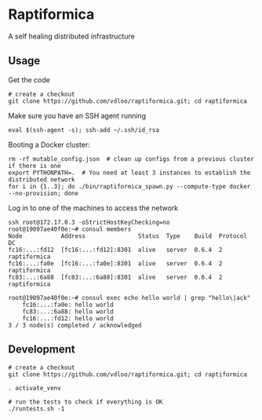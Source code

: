 Raptiformica
============

A self healing distributed infrastructure

Usage
-----
Get the code
```
# create a checkout
git clone https://github.com/vdloo/raptiformica.git; cd raptiformica
```

Make sure you have an SSH agent running
```
eval $(ssh-agent -s); ssh-add ~/.ssh/id_rsa
```

Booting a Docker cluster:
```
rm -rf mutable_config.json  # clean up configs from a previous cluster if there is one
export PYTHONPATH=.  # You need at least 3 instances to establish the distributed network
for i in {1..3}; do ./bin/raptiformica_spawn.py --compute-type docker --no-provision; done
```

Log in to one of the machines to access the network
```
ssh root@172.17.0.3 -oStrictHostKeyChecking=no
root@19097ae40f0e:~# consul members
Node           Address               Status  Type    Build  Protocol  DC
fc16:...:fd12  [fc16:...:fd12]:8301  alive   server  0.6.4  2         raptiformica
fc16:...:fa0e  [fc16:...:fa0e]:8301  alive   server  0.6.4  2         raptiformica
fc83:...:6a88  [fc83:...:6a88]:8301  alive   server  0.6.4  2         raptiformica

root@19097ae40f0e:~# consul exec echo hello world | grep "hello\|ack"
    fc16:...:fa0e: hello world
    fc83:...:6a88: hello world
    fc16:...:fd12: hello world
3 / 3 node(s) completed / acknowledged
```

Development
-----------
```
# create a checkout
git clone https://github.com/vdloo/raptiformica.git; cd raptiformica

. activate_venv

# run the tests to check if everything is OK
./runtests.sh -1
```
